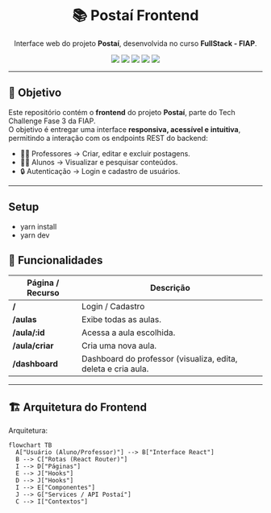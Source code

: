 <h1 align="center">📚 Postaí Frontend</h1>

<p align="center">
  Interface web do projeto <b>Postaí</b>, desenvolvida no curso <b>FullStack - FIAP</b>.
</p>

<p align="center">
  <a href="https://react.dev/"><img src="https://img.shields.io/badge/React-20232A?style=for-the-badge&logo=react&logoColor=61DAFB" /></a>
  <a href="https://www.typescriptlang.org/"><img src="https://img.shields.io/badge/TypeScript-007ACC?style=for-the-badge&logo=typescript&logoColor=white" /></a>
  <a href="https://vitejs.dev/"><img src="https://img.shields.io/badge/Vite-646CFF?style=for-the-badge&logo=vite&logoColor=white" /></a>
  <a href="https://chakra-ui.com/"><img src="https://img.shields.io/badge/ChakraUI-319795?style=for-the-badge&logo=chakraui&logoColor=white" /></a>
  <a href="https://render.com/"><img src="https://img.shields.io/badge/Render-000000?style=for-the-badge&logo=render&logoColor=white" /></a>
</p>

---

## 🎯 Objetivo

Este repositório contém o **frontend** do projeto **Postaí**, parte do Tech Challenge Fase 3 da FIAP.  
O objetivo é entregar uma interface **responsiva, acessível e intuitiva**, permitindo a interação com os endpoints REST do backend:

- 👩‍🏫 Professores → Criar, editar e excluir postagens.
- 👨‍🎓 Alunos → Visualizar e pesquisar conteúdos.
- 🔒 Autenticação → Login e cadastro de usuários.

---

## Setup

- yarn install
- yarn dev

## 🧰 Funcionalidades

| Página / Recurso          | Descrição                                                               |
| ------------------------- | ----------------------------------------------------------------------- |
| **/**                     | Login / Cadastro                                                          | 
| **/aulas**                | Exibe todas as aulas.                                                   |
| **/aula/:id**             | Acessa a aula escolhida.                                                |
| **/aula/criar**           | Cria uma nova aula.                                                     |
| **/dashboard**            | Dashboard do professor (visualiza, edita, deleta e cria aula.           |


---

## 🏗️ Arquitetura do Frontend

Arquitetura:

```mermaid
flowchart TB
  A["Usuário (Aluno/Professor)"] --> B["Interface React"]
  B --> C["Rotas (React Router)"]
  I --> D["Páginas"]
  E --> J["Hooks"]
  D --> J["Hooks"]
  I --> E["Componentes"]
  J --> G["Services / API Postaí"]
  C --> I["Contextos"]

```
